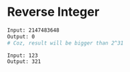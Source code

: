 # Reverse Integer

```sh
Input: 2147483648
Output: 0
# Coz, result will be bigger than 2^31

Input: 123
Output: 321
```